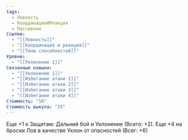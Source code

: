 ```yaml
---
tags:
  - Ловкость
  - КоординацияИРеакция
  - Пассивная
Ссылки:
  - "[[Ловкость]]"
  - "[[Координация и реакция]]"
  - "[[Типы способностей]]"
Уровни:
  - "[[Уклонение 1]]"
Связанные навыки:
  - "[[Уклонение 1]]"
  - "[[Избегание атаки 1]]"
  - "[[Избегание атаки 2]]"
  - "[[Избегание атаки 3]]"
  - "[[Избегание атаки 4]]"
Стоимость: "10"
Стоимость выкупа: "15"
---
```

Еще +1 к Защитам: Дальний бой и Уклонение (Всего: +2). Еще +4 на броски Лов в качестве Уклон от опасностей (Всег: +6)